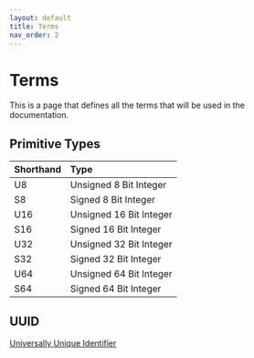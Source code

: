 ```yaml
---
layout: default
title: Terms
nav_order: 2
---
```


# Terms
This is a page that defines all the terms that will be used in the documentation.

## Primitive Types

| Shorthand | Type                    |
|:----------|:------------------------|
| U8        | Unsigned 8 Bit Integer  |
| S8        | Signed 8 Bit Integer    |
| U16       | Unsigned 16 Bit Integer |
| S16       | Signed 16 Bit Integer   |
| U32       | Unsigned 32 Bit Integer |
| S32       | Signed 32 Bit Integer   |
| U64       | Unsigned 64 Bit Integer |
| S64       | Signed 64 Bit Integer   |

## UUID
<a href="https://en.wikipedia.org/wiki/Universally_unique_identifier">Universally Unique Identifier</a>